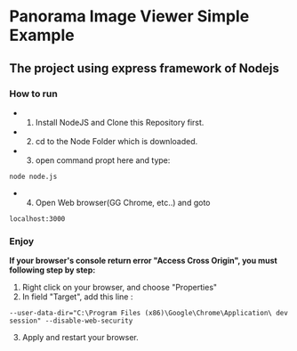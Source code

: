 # Panorama Image Viewer Simple Example
##

## The project using express framework of Nodejs

### How to run

* 1. Install NodeJS and Clone this Repository first.
* 2. cd to the Node Folder which is downloaded.
* 3. open command propt here and type: 
```
node node.js
```
* 4. Open Web browser(GG Chrome, etc..) and goto 
```
localhost:3000
```
### Enjoy

**If your browser's console return error "Access Cross Origin", you must following step by step:**

1. Right click on your browser, and choose "Properties" 
2. In field "Target", add this line : 
```
--user-data-dir="C:\Program Files (x86)\Google\Chrome\Application\ dev session" --disable-web-security
```
3. Apply and restart your browser.
     

